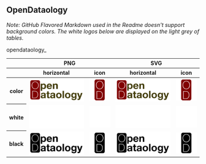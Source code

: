 ## OpenDataology

*Note: GitHub Flavored Markdown used in the Readme doesn't support background colors. The white logos below are displayed on the light grey of tables.*

<table class="logos-table">
	<thead>
		<tr>
			<th></th>
			<th colspan="2">PNG</th>
			<th colspan="2">SVG</th>
		</tr>
		<tr>
			<th></th>
			<th>horizontal</th>
			<th>icon</th>opendataology_
			<th>horizontal</th>
			<th>icon</th>
		</tr>
	</thead>	
    <tbody>
		<tr>
			<th>color</th>
			<td><a href="horizontal/color/opendataology_horizontal-color.png" download><img src="horizontal/color/opendataology_horizontal-color.png" width="200"></a></td>
			<td><a href="icon/color/opendataology_icon-color.png" download><img src="icon/color/opendataology_icon-color.png" width="75"></a></td>
			<td><a href="horizontal/color/opendataology_horizontal-color.svg" download><img src="horizontal/color/opendataology_horizontal-color.svg" width="200"></a></td>
			<td><a href="icon/color/opendataology_icon-color.png" download><img src="icon/color/opendataology_icon-color.png" width="75"></a></td>
		</tr>
		<tr>
			<th>white</th>
			<td><a href="horizontal/white/opendataology_horizontal-white.png" download><img src="horizontal/white/opendataology_horizontal-white.png" width="200"></a></td>
			<td><a href="icon/white/opendataology_icon-white.png" download><img src="icon/white/opendataology_icon-white.png" width="75"></a></td>
			<td><a href="horizontal/white/opendataology_horizontal-white.svg" download><img src="horizontal/white/opendataology_horizontal-white.svg" width="200"></a></td>
			<td><a href="icon/white/opendataology_icon-white.svg" download><img src="icon/white/opendataology_icon-white.svg" width="75"></a></td>
		</tr>
		<tr>
			<th>black</th>
			<td><a href="horizontal/black/opendataology_horizontal-black.png" download><img src="horizontal/black/opendataology_horizontal-black.png" width="200"></a></td>
			<td><a href="icon/black/opendataology_icon-black.png" download><img src="icon/black/opendataology_icon-black.png" width="75"></a></td>
			<td><a href="horizontal/black/opendataology_horizontal-black.svg" download><img src="horizontal/black/opendataology_horizontal-black.svg" width="200"></a></td>
			<td><a href="icon/black/opendataology_icon-black.svg" download><img src="icon/black/opendataology_icon-black.svg" width="75"></a></td>
		</tr>
	</tbody>	
</table>


